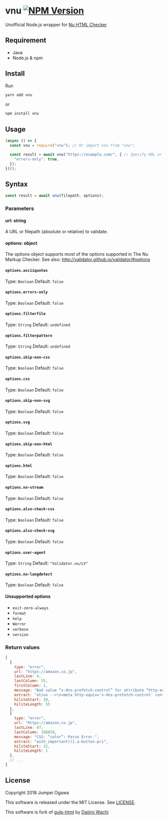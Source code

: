 # vnu [![NPM Version](http://img.shields.io/npm/v/vnu.svg)](https://www.npmjs.org/package/vnu)

Unofficial Node.js wrapper for [Nu HTML Checker](https://validator.github.io/)

## Requirement

- Java
- Node.js & npm

## Install
Run

```sh
yarn add vnu
```

or

```sh
npm install vnu
```

## Usage

```js
(async () => {
  const vnu = require("vnu"); // Or import vnu from "vnu";

  const result = await vnu("https://example.com/", { // Specify URL or filepath
    "errors-only": true,
  });
})();
```

## Syntax

```js
const result = await vnu(filepath, options);
```

### Parameters

#### url: string

A URL or filepath (absolute or relative) to validate.

#### options: object

The options object supports most of the options supported in The Nu Markup Checker.
See also: http://validator.github.io/validator/#options

#### `options.asciiquotes`
Type: `Boolean`
Default: `false`

#### `options.errors-only`
Type: `Boolean`
Default: `false`

#### `options.filterfile`
Type: `String`
Default: `undefined`

#### `options.filterpattern`
Type: `String`
Default: `undefined`

#### `options.skip-non-css`
Type: `Boolean`
Default: `false`

#### `options.css`
Type: `Boolean`
Default: `false`

#### `options.skip-non-svg`
Type: `Boolean`
Default: `false`

#### `options.svg`
Type: `Boolean`
Default: `false`

#### `options.skip-non-html`
Type: `Boolean`
Default: `false`

#### `options.html`
Type: `Boolean`
Default: `false`

#### `options.no-stream`
Type: `Boolean`
Default: `false`

#### `options.also-check-css`
Type: `Boolean`
Default: `false`

#### `options.also-check-svg`
Type: `Boolean`
Default: `false`

#### `options.user-agent`
Type: `String`
Default: `"Validator.nu/LV"`

#### `options.no-langdetect`
Type: `Boolean`
Default: `false`

#### Unsupported options

- `exit-zero-always`
- `format`
- `help`
- `Werror`
- `verbose`
- `version`

### Return values

```js
[
  {
    type: "error",
    url: "https://amazon.co.jp",
    lastLine: 4,
    lastColumn: 55,
    firstColumn: 1,
    message: "Bad value “x-dns-prefetch-control” for attribute “http-equiv” on element “meta”.",
    extract: "ation -->\n<meta http-equiv='x-dns-prefetch-control' content='on'><link ",
    hiliteStart: 10,
    hiliteLength: 55
  },
  {
    type: "error",
    url: "https://amazon.co.jp",
    lastLine: 67,
    lastColumn: 108859,
    message: "CSS: “color”: Parse Error.",
    extract: "with_important()}.a-button-pri",
    hiliteStart: 15,
    hiliteLength: 1
  },
  // ...
]
```

## License
Copyright 2018 Jumpei Ogawa

This software is released under the MIT License. See [LICENSE](/LICENSE).

This software is fork of [gulp-html](https://github.com/watilde/gulp-html) by [Daijiro Wachi](https://github.com/watilde)
